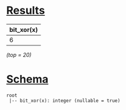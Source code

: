 # [Results](#tab/results)

|bit_xor(x)|
|----------|
|6         |

_(top = 20)_

# [Schema](#tab/schema)

```shell
root
 |-- bit_xor(x): integer (nullable = true)

```
